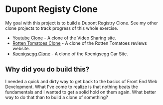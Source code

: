 # Dupont Registy Clone

My goal with this project is to build a Dupont Registry Clone. See my other clone projects to track progress of this whole exercise.

* [Youtube Clone](https://github.com/devonlambert/youtubeclone) - A clone of the Video Sharing site.
* [Rotten Tomatoes Clone](https://github.com/devonlambert/rottentomatoclone) - A clone of the Rotten Tomatoes reviews website.
* [Koenigsegg Clone](https://github.com/devonlambert/koenigseggclone) - A clone of the Koenigsegg Car Site.

## Why did you do build this?

I needed a quick and dirty way to get back to the basics of Front End Web Development. What I've come to realize is that nothing beats the fundamentals and I wanted to get a solid hold on them again. What better way to do that than to build a clone of something?